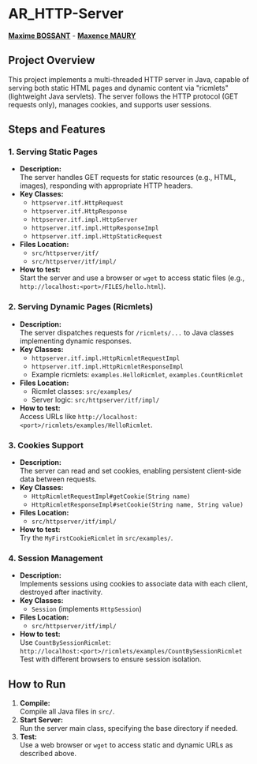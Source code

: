 # AR_HTTP-Server
[**Maxime BOSSANT**](https://github.com/WaltZOO/) - [**Maxence MAURY**](https://github.com/MixiMaxiMouse)

## Project Overview

This project implements a multi-threaded HTTP server in Java, capable of serving both static HTML pages and dynamic content via "ricmlets" (lightweight Java servlets). The server follows the HTTP protocol (GET requests only), manages cookies, and supports user sessions.

## Steps and Features

### 1. Serving Static Pages

- **Description:**  
  The server handles GET requests for static resources (e.g., HTML, images), responding with appropriate HTTP headers.
- **Key Classes:**  
  - `httpserver.itf.HttpRequest`  
  - `httpserver.itf.HttpResponse`  
  - `httpserver.itf.impl.HttpServer`  
  - `httpserver.itf.impl.HttpResponseImpl`  
  - `httpserver.itf.impl.HttpStaticRequest`
- **Files Location:**  
  - `src/httpserver/itf/`  
  - `src/httpserver/itf/impl/`
- **How to test:**  
  Start the server and use a browser or `wget` to access static files (e.g., `http://localhost:<port>/FILES/hello.html`).

### 2. Serving Dynamic Pages (Ricmlets)

- **Description:**  
  The server dispatches requests for `/ricmlets/...` to Java classes implementing dynamic responses.
- **Key Classes:**  
  - `httpserver.itf.impl.HttpRicmletRequestImpl`  
  - `httpserver.itf.impl.HttpRicmletResponseImpl`  
  - Example ricmlets: `examples.HelloRicmlet`, `examples.CountRicmlet`
- **Files Location:**  
  - Ricmlet classes: `src/examples/`  
  - Server logic: `src/httpserver/itf/impl/`
- **How to test:**  
  Access URLs like `http://localhost:<port>/ricmlets/examples/HelloRicmlet`.

### 3. Cookies Support

- **Description:**  
  The server can read and set cookies, enabling persistent client-side data between requests.
- **Key Classes:**  
  - `HttpRicmletRequestImpl#getCookie(String name)`  
  - `HttpRicmletResponseImpl#setCookie(String name, String value)`
- **Files Location:**  
  - `src/httpserver/itf/impl/`
- **How to test:**  
  Try the `MyFirstCookieRicmlet` in `src/examples/`.

### 4. Session Management

- **Description:**  
  Implements sessions using cookies to associate data with each client, destroyed after inactivity.
- **Key Classes:**  
  - `Session` (implements `HttpSession`)
- **Files Location:**  
  - `src/httpserver/itf/impl/`
- **How to test:**  
  Use `CountBySessionRicmlet`:  
  `http://localhost:<port>/ricmlets/examples/CountBySessionRicmlet`  
  Test with different browsers to ensure session isolation.

## How to Run

1. **Compile:**  
   Compile all Java files in `src/`.
2. **Start Server:**  
   Run the server main class, specifying the base directory if needed.
3. **Test:**  
   Use a web browser or `wget` to access static and dynamic URLs as described above.

